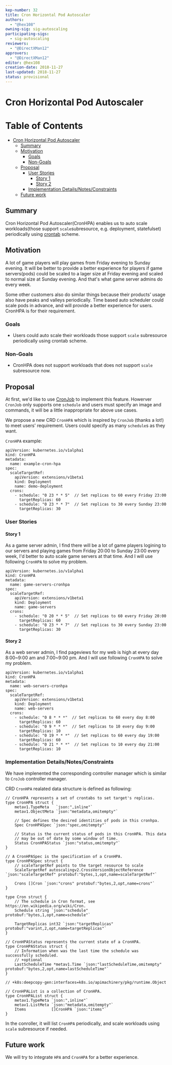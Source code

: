 ```yaml
---
kep-number: 32
title: Cron Horizontal Pod Autoscaler
authors:
  - "@hex108"
owning-sig: sig-autoscaling
participating-sigs:
  - sig-autoscaling
reviewers:
  - "@DirectXMan12"
approvers:
  - "@DirectXMan12"
editor: @hex108
creation-date: 2018-11-27
last-updated: 2018-11-27
status: provisional
---
```


# Cron Horizontal Pod Autoscaler

Table of Contents
=================

   * [Cron Horizontal Pod Autoscaler](#cron-horizontal-pod-autoscaler)
      * [Summary](#summary)
      * [Motivation](#motivation)
         * [Goals](#goals)
         * [Non-Goals](#non-goals)
      * [Proposal](#proposal)
         * [User Stories](#user-stories)
            * [Story 1](#story-1)
            * [Story 2](#story-2)
         * [Implementation Details/Notes/Constraints](#implementation-detailsnotesconstraints)
      * [Future work](#future-work)

## Summary

Cron Horizontal Pod Autoscaler(CronHPA) enables us to auto scale workloads(those support `scale`subresource, e.g. deployment, statefulset) periodically using [crontab](https://en.wikipedia.org/wiki/Cron) scheme.

## Motivation

A lot of game players will play games from Friday evening to Sunday evening. It will be better to provide a better experience for players if game servers(pods) could be scaled to a lager size at Friday evening and scaled to normal size at Sunday evening. And that's what game server admins do every week.

Some other customers also do similar things because their products' usage also have peaks and valleys periodically. Time based auto scheduler could scale pods in advance, and will provide a better experience for users. CronHPA is for their requirement.

### Goals

* Users could auto scale their workloads those support `scale` subresource periodically using crontab scheme.

### Non-Goals

* CronHPA does not support workloads that does not support `scale` subresource now.

## Proposal

At first, we'd like to use [CronJob](https://kubernetes.io/docs/concepts/workloads/controllers/cron-jobs/) to implement this feature. Howerver `CronJob` only supports one `schedule` and users must specify an image and commands, it will be a little inappropriate for above use cases.

We propose a new CRD `CronHPA` which is inspired by `CronJob` (thanks a lot!) to meet users' requirement. Users could specify as many `schedule`s as they want.

`CronHPA` example:

```
apiVersion: kubernetes.io/v1alpha1
kind: CronHPA
metadata:
  name: example-cron-hpa
spec:
  scaleTargetRef:
    apiVersion: extensions/v1beta1
    kind: Deployment
    name: demo-deployment
  crons:
    - schedule: "0 23 * * 5"  // Set replicas to 60 every Friday 23:00
      targetReplicas: 60
    - schedule: "0 23 * * 7"  // Set replicas to 30 every Sunday 23:00
      targetReplicas: 30
```

### User Stories

#### Story 1

As a game server admin, I find there will be a lot of game players logining to our servers and playing games from Friday 20:00 to Sunday 23:00 every week, I'd better to auto scale game servers at that time. And I will use following `CronHPA` to solve my problem.

```
apiVersion: kubernetes.io/v1alpha1
kind: CronHPA
metadata:
  name: game-servers-cronhpa
spec:
  scaleTargetRef:
    apiVersion: extensions/v1beta1
    kind: Deployment
    name: game-servers
  crons:
    - schedule: "0 20 * * 5"  // Set replicas to 60 every Friday 20:00
      targetReplicas: 60
    - schedule: "0 23 * * 7"  // Set replicas to 30 every Sunday 23:00
      targetReplicas: 30
```

#### Story 2

As a web server admin, I find pageviews for my web is high at every day 8:00~9:00 am and 7:00~9:00 pm. And I will use following `CronHPA` to solve my problem.

```
apiVersion: kubernetes.io/v1alpha1
kind: CronHPA
metadata:
  name: web-servers-cronhpa
spec:
  scaleTargetRef:
    apiVersion: extensions/v1beta1
    kind: Deployment
    name: web-servers
  crons:
    - schedule: "0 8 * * *"  // Set replicas to 60 every day 8:00
      targetReplicas: 60
    - schedule: "0 9 * * *"  // Set replicas to 10 every day 9:00
      targetReplicas: 10
    - schedule: "0 19 * * *"  // Set replicas to 60 every day 19:00
      targetReplicas: 60
    - schedule: "0 21 * * *"  // Set replicas to 10 every day 21:00
      targetReplicas: 10
```

### Implementation Details/Notes/Constraints

We have implenented the corresponding controller manager which is similar to `CroJob` controller manager.

CRD `CronHPA` realated data structure is defined as following:

```
// CronHPA represents a set of crontabs to set target's replicas.
type CronHPA struct {
	metav1.TypeMeta   `json:",inline"`
	metav1.ObjectMeta `json:"metadata,omitempty"`

	// Spec defines the desired identities of pods in this cronhpa.
	Spec CronHPASpec `json:"spec,omitempty"`

	// Status is the current status of pods in this CronHPA. This data
	// may be out of date by some window of time.
	Status CronHPAStatus `json:"status,omitempty"`
}

// A CronHPASpec is the specification of a CronHPA.
type CronHPASpec struct {
	// scaleTargetRef points to the target resource to scale
	ScaleTargetRef autoscalingv2.CrossVersionObjectReference `json:"scaleTargetRef" protobuf:"bytes,1,opt,name=scaleTargetRef"`

	Crons []Cron `json:"crons" protobuf:"bytes,2,opt,name=crons"`
}

type Cron struct {
	// The schedule in Cron format, see https://en.wikipedia.org/wiki/Cron.
	Schedule string `json:"schedule" protobuf:"bytes,1,opt,name=schedule"`

	TargetReplicas int32 `json:"targetReplicas" protobuf:"varint,2,opt,name=targetReplicas"`
}

// CronHPAStatus represents the current state of a CronHPA.
type CronHPAStatus struct {
	// Information when was the last time the schedule was successfully scheduled.
	// +optional
	LastScheduleTime *metav1.Time `json:"lastScheduleTime,omitempty" protobuf:"bytes,2,opt,name=lastScheduleTime"`
}

// +k8s:deepcopy-gen:interfaces=k8s.io/apimachinery/pkg/runtime.Object

// CronHPAList is a collection of CronHPA.
type CronHPAList struct {
	metav1.TypeMeta `json:",inline"`
	metav1.ListMeta `json:"metadata,omitempty"`
	Items           []CronHPA `json:"items"`
}
```

In the conroller, it will list `CronHPA` periodically, and scale workloads using `scale` subresource if needed.

## Future work

We will try to integrate `HPA` and `CronHPA` for a better experience.